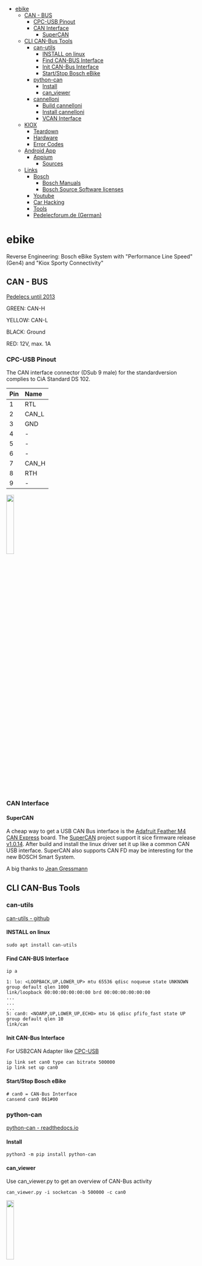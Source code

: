 - [ebike](#ebike)
  - [CAN - BUS](#can---bus)
    - [CPC-USB Pinout](#cpc-usb-pinout)
    - [CAN Interface](#can-interface)
      - [SuperCAN](#supercan)
  - [CLI CAN-Bus Tools](#cli-can-bus-tools)
    - [can-utils](#can-utils)
      - [INSTALL on linux](#install-on-linux)
      - [Find CAN-BUS Interface](#find-can-bus-interface)
      - [Init CAN-Bus Interface](#init-can-bus-interface)
      - [Start/Stop Bosch eBike](#startstop-bosch-ebike)
    - [python-can](#python-can)
      - [Install](#install)
      - [can_viewer](#can_viewer)
    - [cannelloni](#cannelloni)
      - [Build cannelloni](#build-cannelloni)
      - [Install cannelloni](#install-cannelloni)
      - [VCAN Interface](#vcan-interface)
  - [KIOX](#kiox)
    - [Teardown](#teardown)
    - [Hardware](#hardware)
    - [Error Codes](#error-codes)
  - [Android App](#android-app)
    - [Appium](#appium)
      - [Sources](#sources)
  - [Links](#links)
    - [Bosch](#bosch)
      - [Bosch Manuals](#bosch-manuals)
      - [Bosch Source Software licenses](#bosch-source-software-licenses)
    - [Youtube](#youtube)
    - [Car Hacking](#car-hacking)
    - [Tools](#tools)
    - [Pedelecforum.de (German)](#pedelecforumde-german)

# ebike

Reverse Engineering: Bosch eBike System with "Performance Line Speed" (Gen4) and "Kiox Sporty Connectivity"

## CAN - BUS
[Pedelecs until 2013](https://www.pedelecforum.de/forum/index.php?threads/classic-can-bus-daten-usw.17799/page-5#post-542919)

GREEN: CAN-H

YELLOW: CAN-L

BLACK: Ground

RED: 12V, max. 1A
### CPC-USB Pinout
The CAN interface connector (D­Sub 9 male) for the standardversion complies to CiA Standard DS 102.

| Pin | Name  | 
|-----|:------|
| 1   | RTL   |
| 2   | CAN_L |
| 3   | GND   |
| 4   | -     |
| 5   | -     |
| 6   | -     |
| 7   | CAN_H |
| 8   | RTH   |
| 9   | -     |

<img src="./img/adapter/BoschCANKabel.jpg" width="20%" height="20%">


### CAN Interface
#### SuperCAN
A cheap way to get a USB CAN Bus interface is the [Adafruit Feather M4 CAN Express](https://www.adafruit.com/product/4759) board. The [SuperCAN](https://github.com/jgressmann/supercan) project support it sice firmware release [v1.0.14](https://github.com/jgressmann/supercan/releases/tag/v1.0.14). After build and install the linux driver set it up like a common CAN USB interface. SuperCAN also supports CAN FD may be interesting for the new BOSCH Smart System.

A big thanks to  [Jean Gressmann](https://github.com/jgressmann)


## CLI CAN-Bus Tools
### can-utils
[can-utils - github](https://github.com/linux-can/can-utils)

#### INSTALL on linux
  
    sudo apt install can-utils

#### Find CAN-BUS Interface

    ip a

    1: lo: <LOOPBACK,UP,LOWER_UP> mtu 65536 qdisc noqueue state UNKNOWN group default qlen 1000
    link/loopback 00:00:00:00:00:00 brd 00:00:00:00:00:00
    ...
    ...
    ...
    5: can0: <NOARP,UP,LOWER_UP,ECHO> mtu 16 qdisc pfifo_fast state UP group default qlen 10
    link/can

#### Init CAN-Bus Interface
For USB2CAN Adapter like [CPC­-USB](https://www.ems-wuensche.com/wp-content/uploads/cpc-usb-v2.pdf)

    ip link set can0 type can bitrate 500000
    ip link set up can0

#### Start/Stop Bosch eBike

    # can0 = CAN-Bus Interface
    cansend can0 061#00

### python-can
[python-can - readthedocs.io](https://python-can.readthedocs.io/en/master/)


#### Install
    python3 -m pip install python-can

#### can_viewer
Use can_viewer.py to get an overview of CAN-Bus activity

    can_viewer.py -i socketcan -b 500000 -c can0

<img src="./img/tools/python-can/can_viewer_output.png" width="20%" height="20%">

### cannelloni
With [cannelloni](https://github.com/mguentner/cannelloni) you can stream CAN Bus over UDP 

#### Build cannelloni
    # sudo apt install cmake git libsctp-dev lksctp-tools
    # sudo ldconfig

    git clone https://github.com/mguentner/cannelloni
    cd cannelloni
    cmake -DCMAKE_BUILD_TYPE=Release -DSCTP_SUPPORT=ON
    make

#### Install cannelloni

    sudo make install
    sudo ldconfig

#### VCAN Interface

    # sudo apt install linux-modules-extra-$(uname -r)

    
    sudo modprobe vcan
    sudo ip link add name vcan0 type vcan
    sudo ip link set dev vcan0 up


## KIOX
### Teardown
|<img src="./img/kiox/teardown/mainboard_top.jpg" width="20%" height="20%">|<img src="./img/kiox/teardown/mainboard_buttom.jpg" width="20%" height="20%">|<img src="./img/kiox/teardown/flash_W25M512JV.jpg" width="20%" height="20%">|

[Teardown - Pedelecforum](https://www.pedelecforum.de/forum/index.php?threads/hat-sich-schon-mal-jemand-mit-dem-akkutausch-beim-kiox-besch%C3%A4ftigt.74618/post-1475833)

### Hardware

| Chip  |Info                             | Part No.      | Datasheet          |
|-------|:--------------------------------|:--------------|:-------------------|
| CPU   | STM32F469IIH6 [Hardware - Pedelecforum](https://www.pedelecforum.de/forum/index.php?threads/hat-sich-schon-mal-jemand-mit-dem-akkutausch-beim-kiox-besch%C3%A4ftigt.74618/post-1476044)| STM32F4 series| [ST](https://www.st.com/en/embedded-software/stm32cubef4.html)|
| FLASH | 512M-BIT, SPI                   | W25M512JV     | [Winbond](https://www.winbond.com/resource-files/w25m512jv%20revc%2001062017.pdf)|
| RAM   |DRAM 64Mb, SDR SDRAM, x16, 166MHz| W9864G6KH     | [Winbond](https://www.winbond.com/resource-files/w9864g6kh_a02.pdf)|

### Error Codes
| Code | Cause  | Corrective measures|
|------|:-------|:-------------------|
|410  |One or more buttons ofthe on-board computerare disabled.|Check whether any buttons are stuck,e.g. as a result of dirt finding its way in.Clean the buttons if need be.|
|414|Operating unit connec-tion problem|Operating unit connec-tion problem|
|418|One or more buttons onthe operating unit aredisabled|Check whether any buttons are stuck,e.g. as a result of dirt finding its way in.Clean the buttons if need be.|
|419|Configuration error|Restart the system. If the problem per-sists, contact your Bosch eBike dealer.|
|422|Drive unit connectionproblem|Have the connections checked|
|423|eBike battery connectionproblem|Have the connections checked|
|424|Communication problembetween components|Have the connections checked|
|426|Internal time-out error|Restart the system. If the problem per-sists, contact your Bosch eBike dealer.With this error, it is not possible to bringup the wheel circumference in the basicsettings menu or to adjust it.|
|430|Internal battery of the onboard computer is flat (does not apply toBUI350)|Charge the on-board computer (in theholder or via the USB port)|
|431|Software version error|Restart the system. If the problem persists, contact your Bosch eBike dealer.|
|440|Internal drive unit fault|Restart the system. If the problem persists, contact your Bosch eBike dealer.|
|450|Internal software error|Restart the system. If the problem per-sists, contact your Bosch eBike dealer.|
|460|Error at USB port|Remove the cable from the USB port ofthe on-board computer. If the problempersists, contact your Bosch eBikedealer.|
|490|Internal fault of the on-board computer|Have the on-board computer checked|
|      |      |      |

## Android App

### Appium
Install io.appium.settings https://github.com/appium/io.appium.settings 

#### Sources
[stackexchange](https://android.stackexchange.com/questions/35716/is-it-possible-to-set-devices-latitude-and-longitude-using-adb-shell)

## Links
### Bosch
#### Bosch Manuals
[Bosch eBike Manual Kiox Online](https://www.bosch-ebike.com/fileadmin/EBC/Service/Downloads/Bedienungsanleitungen/MY2021/Kiox_Online_Manual/Bosch-eBike-Manual-Kiox-Online-MY21-EN.pdf?_=1598973848)

[Bosch eBike Manual DriveUnit Active Line Active](https://www.bosch-ebike.com/fileadmin/EBC/Service/Downloads/Bedienungsanleitungen/MY2021/AL_ALPlus_PL/Bosch-eBike-Manual-DriveUnit-Active-Line-Active-Line-Plus-Performance-Line-BDU3xx-MY21-WEU.pdf?_=1598969753)

#### Bosch Source Software licenses
[Kiox Open Source Software licenses](https://www.bosch-ebike.com/fileadmin/EBC/eBike-Connect/Kiox_OpenSourceSoftware_licenses.pdf?_=1589895878)

[Overview Open Source Software licences](https://www.bosch-ebike.com/de/connect/licences/)

### Youtube
[Diagnosis SW System Test at Bosch eBike Systems (German/Deutsch)](https://www.youtube.com/watch?v=W8KGiTdBnz0)

[Slides](https://assets.vector.com/cms/content/events/2019/vTES19/50_Lectures/04_Slides_Dr_Jonathan_NEIDHARDT_Sebastian_BUBE_Vector_Testing_Symposium_2019_EN.pdf)

### Car Hacking
[Car Hacking 101: Practical Guide to Exploiting CAN-Bus](https://medium.com/@yogeshojha/car-hacking-101-practical-guide-to-exploiting-can-bus-using-instrument-cluster-simulator-part-ee998570758)

### Tools
[can-utils](https://github.com/linux-can/can-utils)
(https://github.com/mguentner/cannelloni)
[CPC­USB/ARM7 User Maual](https://www.ems-wuensche.com/wp-content/uploads/cpc-usb-v2.pdf)

### Pedelecforum.de (German)

[Arduino Project](https://www.pedelecforum.de/forum/index.php?threads/classic-can-bus-daten-usw.17799/post-512963)

[Challenge-Response](https://www.pedelecforum.de/forum/index.php?threads/classic-can-bus-daten-usw.17799/post-518907)

[Bosch active can data](https://www.pedelecforum.de/forum/index.php?threads/bosch-active-can-daten-sammlung.40358/post-682576)

[Bosch actice IDs](https://www.pedelecforum.de/forum/index.php?threads/bosch-active-can-daten-sammlung.40358/post-745435)
[Bosch USB COM](https://www.pedelecforum.de/forum/index.php?threads/classic-can-bus-daten-usw.17799/page-9#post-862775)
[Bosch USB COM/PDF](https://www.pedelecforum.de/forum/index.php?attachments/bosch-pdf.149978/)
